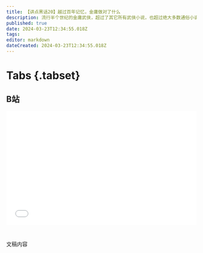 ```yaml
---
title: 【讲点黑话20】越过百年记忆，金庸做对了什么
description: 流行半个世纪的金庸武侠，超过了其它所有武侠小说，也超过绝大多数通俗小说。他一定是做对了什么。 因为，金庸第一个真正第悟通了——“怎么写武侠小说”。 从严肃文学取来了“成长”主题，加上自己的原创设定，为武侠小说打牢了“地基”。以后的武侠小说大多没有再跳出金庸设下的框架，甚至今天的主流“网文”，很一部分仍然继承了金庸的“道统”。
published: true
date: 2024-03-23T12:34:55.018Z
tags: 
editor: markdown
dateCreated: 2024-03-23T12:34:55.018Z
---
```


# Tabs {.tabset}

## B站

<div style="position: relative; padding: 30% 45%;">
<iframe style="position: absolute; width: 100%; height: 100%; left: 0; top: 0;" src="//player.bilibili.com/player.html?&bvid=BV1v2421P78w&page=1&as_wide=1&high_quality=1&danmaku=1&autoplay=0" scrolling="no" border="0" frameborder="no" framespacing="0" allowfullscreen="true"></iframe>
</div>


#

文稿内容